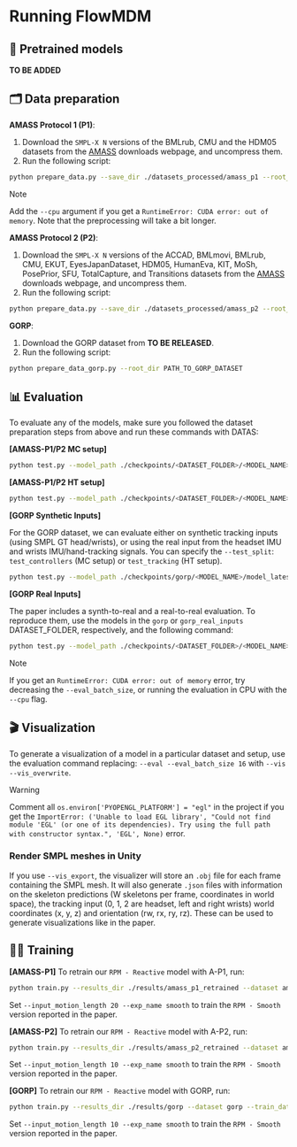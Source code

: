 
# Running FlowMDM

## 💾 Pretrained models

**TO BE ADDED**

## 🗂️ Data preparation

<!-- <details> -->

**AMASS Protocol 1 (P1)**:

1. Download the `SMPL-X N` versions of the BMLrub, CMU and the HDM05 datasets from the [AMASS](https://amass.is.tue.mpg.de/download.php) downloads webpage, and uncompress them.
2. Run the following script:

```bash
python prepare_data.py --save_dir ./datasets_processed/amass_p1 --root_dir PATH_TO_AMASS_DATASET --splits_dir prepare_data/amass_p1 --out_fps 60
```

> [!NOTE]
> Add the `--cpu` argument if you get a `RuntimeError: CUDA error: out of memory`. Note that the preprocessing will take a bit longer.

**AMASS Protocol 2 (P2)**:

1. Download the `SMPL-X N` versions of the ACCAD, BMLmovi, BMLrub, CMU, EKUT, EyesJapanDataset, HDM05, HumanEva, KIT, MoSh, PosePrior, SFU, TotalCapture, and Transitions datasets from the [AMASS](https://amass.is.tue.mpg.de/download.php) downloads webpage, and uncompress them.
2. Run the following script:

```bash
python prepare_data.py --save_dir ./datasets_processed/amass_p2 --root_dir PATH_TO_AMASS_DATASET --splits_dir prepare_data/amass_p2 --out_fps 30
```

**GORP**:

1. Download the GORP dataset from **TO BE RELEASED**.
2. Run the following script:

```bash
python prepare_data_gorp.py --root_dir PATH_TO_GORP_DATASET
```

<!-- </details> -->


## 📊 Evaluation

To evaluate any of the models, make sure you followed the dataset preparation steps from above and run these commands with DATAS:

**[AMASS-P1/P2 MC setup]**
```bash
python test.py --model_path ./checkpoints/<DATASET_FOLDER>/<MODEL_NAME>/model_latest.pt --eval --eval_batch_size 16
```

**[AMASS-P1/P2 HT setup]**
```bash
python test.py --model_path ./checkpoints/<DATASET_FOLDER>/<MODEL_NAME>/model_latest.pt --eval --eval_batch_size 16 --eval_gap_config hand_tracking
```

**[GORP Synthetic Inputs]**

For the GORP dataset, we can evaluate either on synthetic tracking inputs (using SMPL GT head/wrists), or using the real input from the headset IMU and wrists IMU/hand-tracking signals. You can specify the `--test_split`: `test_controllers` (MC setup) or `test_tracking` (HT setup).

```bash
python test.py --model_path ./checkpoints/gorp/<MODEL_NAME>/model_latest.pt --eval --eval_batch_size 16 --eval_gap_config real_input --test_split TEST_SPLIT
```

**[GORP Real Inputs]**

The paper includes a synth-to-real and a real-to-real evaluation. To reproduce them, use the models in the `gorp` or `gorp_real_inputs` DATASET_FOLDER, respectively, and the following command:

```bash
python test.py --model_path ./checkpoints/<DATASET_FOLDER>/<MODEL_NAME>/model_latest.pt --eval --eval_batch_size 16 --eval_gap_config real_input --test_split TEST_SPLIT --use_real_input --input_conf_threshold 0.8
```

> [!NOTE]
> If you get an `RuntimeError: CUDA error: out of memory` error, try decreasing the `--eval_batch_size`, or running the evaluation in CPU with the `--cpu` flag.


## 🎬 Visualization

To generate a visualization of a model in a particular dataset and setup, use the evaluation command replacing:
`--eval --eval_batch_size 16`
with
`--vis --vis_overwrite`.

> [!WARNING]
> Comment all `os.environ['PYOPENGL_PLATFORM'] = "egl"` in the project if you get the `ImportError: ('Unable to load EGL library', "Could not find module 'EGL' (or one of its dependencies). Try using the full path with constructor syntax.", 'EGL', None)` error.


### Render SMPL meshes in Unity

If you use `--vis_export`, the visualizer will store an `.obj` file for each frame containing the SMPL mesh. It will also generate `.json` files with information on the skeleton predictions (W skeletons per frame, coordinates in world space), the tracking input (0, 1, 2 are headset, left and right wrists) world coordinates (x, y, z) and orientation (rw, rx, ry, rz). These can be used to generate visualizations like in the paper.


## 🏋️‍♂️ Training

**[AMASS-P1]** To retrain our `RPM - Reactive` model with A-P1, run:

```bash
python train.py --results_dir ./results/amass_p1_retrained --dataset amass_p1 --train_dataset_repeat_times 100 --batch_size 512 --input_motion_length 10 --exp_name reactive --rolling_fr_frames 60 --rolling_motion_ctx 10 --rolling_sparse_ctx 10 --loss_velocity 1 --loss_fk 1 --loss_fk_vel 1 --overwrite
```

Set `--input_motion_length 20 --exp_name smooth` to train the `RPM - Smooth` version reported in the paper.

**[AMASS-P2]** To retrain our `RPM - Reactive` model with A-P2, run:

```bash
python train.py --results_dir ./results/amass_p2_retrained --dataset amass_p2 --train_dataset_repeat_times 100 --batch_size 512 --input_motion_length 10 --exp_name reactive --rolling_fr_frames 30 --rolling_motion_ctx 10 --rolling_sparse_ctx 10 --loss_velocity 1 --loss_fk 1 --loss_fk_vel 1 --overwrite
```
Set `--input_motion_length 10 --exp_name smooth` to train the `RPM - Smooth` version reported in the paper.

**[GORP]** To retrain our `RPM - Reactive` model with GORP, run:

```bash
python train.py --results_dir ./results/gorp --dataset gorp --train_dataset_repeat_times 100 --batch_size 512 --input_motion_length 10 --exp_name reactive --rolling_fr_frames 30 --rolling_motion_ctx 10 --rolling_sparse_ctx 10 --loss_velocity 1 --loss_fk 1 --loss_fk_vel 1 --overwrite
```
Set `--input_motion_length 10 --exp_name smooth` to train the `RPM - Smooth` version reported in the paper.
